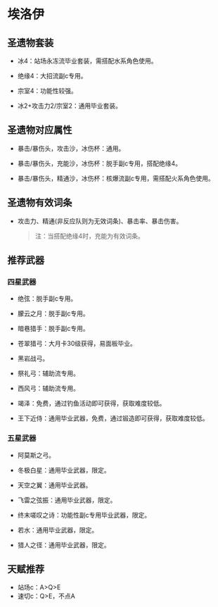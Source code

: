 # 埃洛伊

## 圣遗物套装  

- 冰4：站场永冻流毕业套装，需搭配水系角色使用。  

- 绝缘4：大招流副c专用。  

- 宗室4：功能性较强。  

- 冰2+攻击力2/宗室2：通用毕业套装。  

## 圣遗物对应属性  

- 暴击/暴伤头，攻击沙，冰伤杯：通用。  

- 暴击/暴伤头，充能沙，冰伤杯：脱手副c专用，搭配绝缘4。  

- 暴击/暴伤头，精通沙，冰伤杯：核爆流副c专用，需搭配火系角色使用。  

## 圣遗物有效词条  

- 攻击力、精通(非反应队则为无效词条)、暴击率、暴击伤害。  

  > 注：当搭配绝缘4时，充能为有效词条。  

## 推荐武器  

### 四星武器  

- 绝弦：脱手副c专用。  

- 朦云之月：脱手副c专用。  

- 暗巷猎手：脱手副c专用。  

- 苍翠猎弓：大月卡30级获得，易面板毕业。  

- 黑岩战弓。  

- 祭礼弓：辅助流专用。  

- 西风弓：辅助流专用。  

- 竭泽：免费，通过钓鱼活动即可获得，获取难度较低。  

- 王下近侍：通用毕业武器，免费，通过锻造即可获得，获取难度较低。  

### 五星武器  

- 阿莫斯之弓。  

- 冬极白星：通用毕业武器，限定。  

- 天空之翼：通用毕业武器。  

- 飞雷之弦振：通用毕业武器，限定。  

- 终末嗟叹之诗：功能性副c专用毕业武器，限定。  

- 若水：通用毕业武器，限定。  

- 猎人之径：通用毕业武器，限定。

## 天赋推荐  

- 站场c：A>Q>E  
- 速切c：Q>E，不点A  
